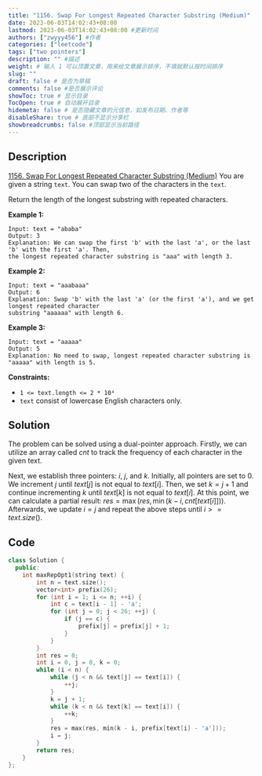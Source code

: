 ```yaml
---
title: "1156. Swap For Longest Repeated Character Substring (Medium)"
date: 2023-06-03T14:02:43+08:00
lastmod: 2023-06-03T14:02:43+08:00 #更新时间
authors: ["zwyyy456"] #作者
categories: ["leetcode"]
tags: ["two pointers"]
description: "" #描述
weight: # 输入 1 可以顶置文章，用来给文章展示排序，不填就默认按时间排序
slug: ""
draft: false # 是否为草稿
comments: false #是否展示评论
showToc: true # 显示目录
TocOpen: true # 自动展开目录
hidemeta: false # 是否隐藏文章的元信息，如发布日期、作者等
disableShare: true # 底部不显示分享栏
showbreadcrumbs: false #顶部显示当前路径
---
```

## Description
[1156. Swap For Longest Repeated Character Substring (Medium)](https://leetcode.com/problems/swap-for-longest-repeated-character-substring/)
You are given a string `text`. You can swap two of the characters in the `text`.

Return the length of the longest substring with repeated characters.

**Example 1:**

```
Input: text = "ababa"
Output: 3
Explanation: We can swap the first 'b' with the last 'a', or the last 'b' with the first 'a'. Then,
the longest repeated character substring is "aaa" with length 3.

```

**Example 2:**

```
Input: text = "aaabaaa"
Output: 6
Explanation: Swap 'b' with the last 'a' (or the first 'a'), and we get longest repeated character
substring "aaaaaa" with length 6.

```

**Example 3:**

```
Input: text = "aaaaa"
Output: 5
Explanation: No need to swap, longest repeated character substring is "aaaaa" with length is 5.

```

**Constraints:**

- `1 <= text.length <= 2 * 10⁴`
- `text` consist of lowercase English characters only.

## Solution
The problem can be solved using a dual-pointer approach. Firstly, we can utilize an array called $cnt$ to track the frequency of each character in the given text.

Next, we establish three pointers: $i$, $j$, and $k$. Initially, all pointers are set to 0. We increment $j$ until $text[j]$ is not equal to $text[i]$. Then, we set $k = j + 1$ and continue incrementing $k$ until $text[k]$ is not equal to $text[i]$. At this point, we can calculate a partial result: $res = \max(res, \min(k - i, cnt[text[i]]))$. Afterwards, we update $i = j$ and repeat the above steps until $i >= text.size()$.

## Code
```cpp
class Solution {
  public:
    int maxRepOpt1(string text) {
        int n = text.size();
        vector<int> prefix(26);
        for (int i = 1; i <= n; ++i) {
            int c = text[i - 1] - 'a';
            for (int j = 0; j < 26; ++j) {
                if (j == c) {
                    prefix[j] = prefix[j] + 1;
                }
            }
        }
        int res = 0;
        int i = 0, j = 0, k = 0;
        while (i < n) {
            while (j < n && text[j] == text[i]) {
                ++j;
            }
            k = j + 1;
            while (k < n && text[k] == text[i]) {
                ++k;
            }
            res = max(res, min(k - i, prefix[text[i] - 'a']));
            i = j;
        }
        return res;
    }
};
```
